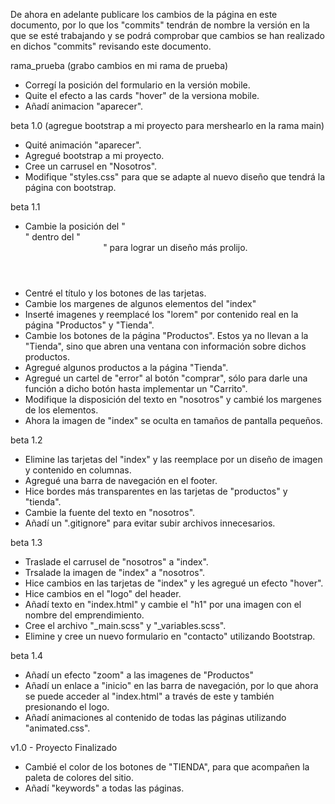 De ahora en adelante publicare los cambios de la página en este documento, por lo que los "commits" tendrán de nombre la versión en la que se esté trabajando y se podrá comprobar que cambios se han realizado en dichos "commits" revisando este documento. 

rama_prueba (grabo cambios en mi rama de prueba)
-   Corregí la posición del formulario en la versión mobile.
-   Quite el efecto a las cards "hover" de la versiona mobile. 
-   Añadí animacion "aparecer".

beta 1.0 (agregue bootstrap a mi proyecto para mershearlo en la rama main)
-   Quité animación "aparecer".
-   Agregué bootstrap a mi proyecto. 
-   Cree un carrusel en "Nosotros". 
-   Modifique "styles.css" para que se adapte al nuevo diseño que tendrá la página con bootstrap. 

beta 1.1 
-   Cambie la posición del "<nav>" dentro del "<header>" para lograr un diseño más prolijo. 
-   Centré el título y los botones de las tarjetas.
-   Cambie los margenes de algunos elementos del "index" 
-   Inserté imagenes y reemplacé los "lorem" por contenido real en la página "Productos" y "Tienda".
-   Cambie los botones de la página "Productos". Estos ya no llevan a la "Tienda", sino que abren una ventana con información sobre dichos productos.
-   Agregué algunos productos a la página "Tienda". 
-   Agregué un cartel de "error" al botón "comprar", sólo para darle una función a dicho botón hasta implementar un "Carrito". 
-   Modifique la disposición del texto en "nosotros" y cambié los margenes de los elementos. 
-   Ahora la imagen de "index" se oculta en tamaños de pantalla pequeños.  

beta 1.2
-   Elimine las tarjetas del "index" y las reemplace por un diseño de imagen y contenido en columnas.
-   Agregué una barra de navegación en el footer.
-   Hice bordes más transparentes en las tarjetas de "productos" y "tienda".
-   Cambie la fuente del texto en "nosotros". 
-   Añadí un ".gitignore" para evitar subir archivos innecesarios. 


beta 1.3
-   Traslade el carrusel de "nosotros" a "index".
-   Trsalade la imagen de "index" a "nosotros".
-   Hice cambios en las tarjetas de "index" y les agregué un efecto "hover".
-   Hice cambios en el "logo" del header.
-   Añadí texto en "index.html" y cambie el "h1" por una imagen con el nombre del emprendimiento.
-   Cree el archivo "_main.scss" y "_variables.scss".
-   Elimine y cree un nuevo formulario en "contacto" utilizando Bootstrap.

beta 1.4
-   Añadí un efecto "zoom" a las imagenes de "Productos"
-   Añadí un enlace a "inicio" en las barra de navegación, por lo que ahora se puede acceder al "index.html" a través de este y también presionando el logo. 
-   Añadí animaciones al contenido de todas las páginas utilizando "animated.css".

v1.0 - Proyecto Finalizado
- Cambié el color de los botones de "TIENDA", para que acompañen la paleta de colores del sitio.
- Añadí "keywords" a todas las páginas. 